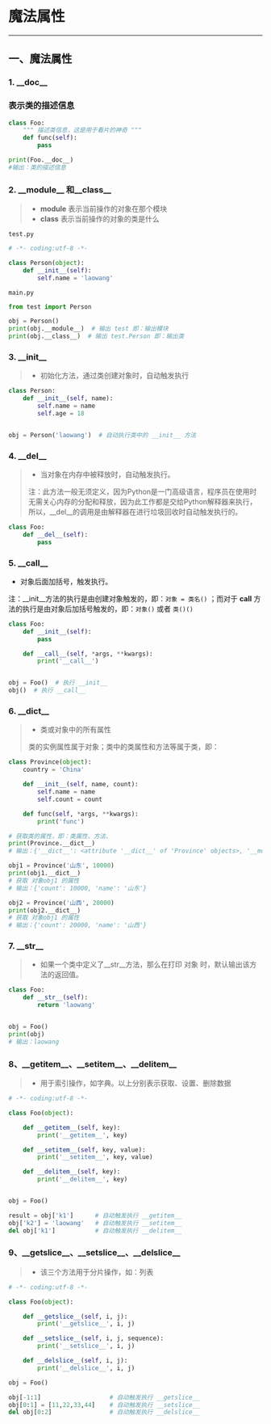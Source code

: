 # 魔法属性

---

## 一、魔法属性

### 1. \_\_doc__

### 表示类的描述信息

```py
class Foo:
    """ 描述类信息，这是用于看片的神奇 """
    def func(self):
        pass

print(Foo.__doc__)
#输出：类的描述信息
```

### 2. \_\_module__ 和\_\_class__

> - **module** 表示当前操作的对象在那个模块
> - **class** 表示当前操作的对象的类是什么

`test.py`

```py
# -*- coding:utf-8 -*-

class Person(object):
    def __init__(self):
        self.name = 'laowang'
```

`main.py`

```py
from test import Person

obj = Person()
print(obj.__module__)  # 输出 test 即：输出模块
print(obj.__class__)  # 输出 test.Person 即：输出类
```

### 3. \_\_init__

> - 初始化方法，通过类创建对象时，自动触发执行

```py
class Person:
    def __init__(self, name):
        self.name = name
        self.age = 18


obj = Person('laowang')  # 自动执行类中的 __init__ 方法
```

### 4. \_\_del__

> - 当对象在内存中被释放时，自动触发执行。
> 
> 注：此方法一般无须定义，因为Python是一门高级语言，程序员在使用时无需关心内存的分配和释放，因为此工作都是交给Python解释器来执行，所以，__del__的调用是由解释器在进行垃圾回收时自动触发执行的。

```py
class Foo:
    def __del__(self):
        pass
```

### 5. \_\_call__

- 对象后面加括号，触发执行。

注：__init__方法的执行是由创建对象触发的，即：`对象 = 类名()` ；而对于 __call__ 方法的执行是由对象后加括号触发的，即：`对象()` 或者 `类()()`

```py
class Foo:
    def __init__(self):
        pass

    def __call__(self, *args, **kwargs):
        print('__call__')


obj = Foo()  # 执行 __init__
obj()  # 执行 __call__
```

### 6. \_\_dict__

> - 类或对象中的所有属性
> 
> 类的实例属性属于对象；类中的类属性和方法等属于类，即：

```py
class Province(object):
    country = 'China'

    def __init__(self, name, count):
        self.name = name
        self.count = count

    def func(self, *args, **kwargs):
        print('func')

# 获取类的属性，即：类属性、方法、
print(Province.__dict__)
# 输出：{'__dict__': <attribute '__dict__' of 'Province' objects>, '__module__': '__main__', 'country': 'China', '__doc__': None, '__weakref__': <attribute '__weakref__' of 'Province' objects>, 'func': <function Province.func at 0x101897950>, '__init__': <function Province.__init__ at 0x1018978c8>}

obj1 = Province('山东', 10000)
print(obj1.__dict__)
# 获取 对象obj1 的属性
# 输出：{'count': 10000, 'name': '山东'}

obj2 = Province('山西', 20000)
print(obj2.__dict__)
# 获取 对象obj1 的属性
# 输出：{'count': 20000, 'name': '山西'}
```

### 7. \_\_str__

> - 如果一个类中定义了__str__方法，那么在打印 对象 时，默认输出该方法的返回值。

```py
class Foo:
    def __str__(self):
        return 'laowang'


obj = Foo()
print(obj)
# 输出：laowang
```

### 8、\_\_getitem__、\_\_setitem__、\_\_delitem__

> - 用于索引操作，如字典。以上分别表示获取、设置、删除数据

```py
# -*- coding:utf-8 -*-

class Foo(object):

    def __getitem__(self, key):
        print('__getitem__', key)

    def __setitem__(self, key, value):
        print('__setitem__', key, value)

    def __delitem__(self, key):
        print('__delitem__', key)


obj = Foo()

result = obj['k1']      # 自动触发执行 __getitem__
obj['k2'] = 'laowang'   # 自动触发执行 __setitem__
del obj['k1']           # 自动触发执行 __delitem__
```

### 9、\_\_getslice__、\_\_setslice__、\_\_delslice__

> - 该三个方法用于分片操作，如：列表

```py
# -*- coding:utf-8 -*-

class Foo(object):

    def __getslice__(self, i, j):
        print('__getslice__', i, j)

    def __setslice__(self, i, j, sequence):
        print('__setslice__', i, j)

    def __delslice__(self, i, j):
        print('__delslice__', i, j)

obj = Foo()

obj[-1:1]                   # 自动触发执行 __getslice__
obj[0:1] = [11,22,33,44]    # 自动触发执行 __setslice__
del obj[0:2]                # 自动触发执行 __delslice__
```
